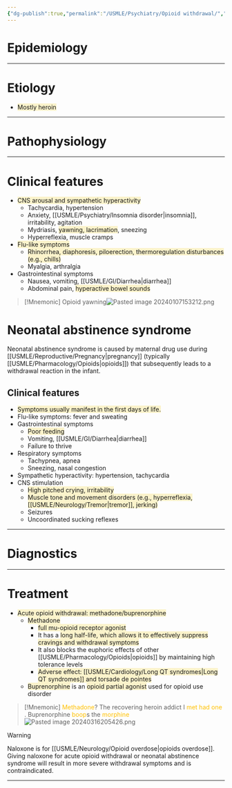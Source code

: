 ```yaml
---
{"dg-publish":true,"permalink":"/USMLE/Psychiatry/Opioid withdrawal/","tags":["t2"]}
---
```


# Epidemiology


---
# Etiology
- <span style="background:rgba(240, 200, 0, 0.2)">Mostly heroin</span>

---
# Pathophysiology


---
# Clinical features
- <span style="background:rgba(240, 200, 0, 0.2)">CNS arousal and sympathetic hyperactivity</span>
	- Tachycardia, hypertension
	- Anxiety, [[USMLE/Psychiatry/Insomnia disorder\|insomnia]], irritability, agitation
	- Mydriasis, <span style="background:rgba(240, 200, 0, 0.2)">yawning, lacrimation</span>, sneezing
	- Hyperreflexia, muscle cramps
- <span style="background:rgba(240, 200, 0, 0.2)">Flu-like symptoms</span>
	- <span style="background:rgba(240, 200, 0, 0.2)">Rhinorrhea, diaphoresis, piloerection, thermoregulation disturbances (e.g., chills)</span>
	- Myalgia, arthralgia
- Gastrointestinal symptoms
	- Nausea, vomiting, [[USMLE/GI/Diarrhea\|diarrhea]]
	- Abdominal pain, <span style="background:rgba(240, 200, 0, 0.2)">hyperactive bowel sounds</span>

>[!Mnemonic] 
>Opioid yawning![Pasted image 20240107153212.png](/img/user/appendix/Pasted%20image%2020240107153212.png)
# Neonatal abstinence syndrome
Neonatal abstinence syndrome is caused by maternal drug use during [[USMLE/Reproductive/Pregnancy\|pregnancy]] (typically [[USMLE/Pharmacology/Opioids\|opioids]]) that subsequently leads to a withdrawal reaction in the infant.
## Clinical features 
- <span style="background:rgba(240, 200, 0, 0.2)">Symptoms usually manifest in the first days of life.</span>
- Flu-like symptoms: fever and sweating
- Gastrointestinal symptoms
	- <span style="background:rgba(240, 200, 0, 0.2)">Poor feeding</span>
	- Vomiting, [[USMLE/GI/Diarrhea\|diarrhea]]
	- Failure to thrive
- Respiratory symptoms
	- Tachypnea, apnea
	- Sneezing, nasal congestion
- Sympathetic hyperactivity: hypertension, tachycardia
- CNS stimulation
	- <span style="background:rgba(240, 200, 0, 0.2)">High pitched crying, irritability</span>
	- <span style="background:rgba(240, 200, 0, 0.2)">Muscle tone and movement disorders (e.g., hyperreflexia, [[USMLE/Neurology/Tremor\|tremor]], jerking)</span>
	- Seizures
	- Uncoordinated sucking reflexes


---
# Diagnostics


---
# Treatment
- <span style="background:rgba(240, 200, 0, 0.2)">Acute opioid withdrawal: methadone/buprenorphine</span>
	- <span style="background:rgba(240, 200, 0, 0.2)">Methadone</span> 
		- <span style="background:rgba(240, 200, 0, 0.2)">full mu-opioid receptor agonist</span>
		- It has a <span style="background:rgba(240, 200, 0, 0.2)">long half-life, which allows it to effectively suppress cravings and withdrawal symptoms</span>
		- It also blocks the euphoric effects of other [[USMLE/Pharmacology/Opioids\|opioids]] by maintaining high tolerance levels
		- <span style="background:rgba(240, 200, 0, 0.2)">Adverse effect: [[USMLE/Cardiology/Long QT syndromes\|Long QT syndromes]] and torsade de pointes</span>
	- <span style="background:rgba(240, 200, 0, 0.2)">Buprenorphine</span> is an <span style="background:rgba(240, 200, 0, 0.2)">opioid partial agonist</span> used for opioid use disorder

>[!Mnemonic] 
> <font color="#ffc000">Methadone</font>? The recovering heroin addict I <font color="#ffc000">met had one</font> .
> Buprenorphine <font color="#ffc000">boop</font>s the <font color="#ffc000">morphine</font>![Pasted image 20240316205426.png](/img/user/appendix/Pasted%20image%2020240316205426.png)

>[!warning] 
>Naloxone is for [[USMLE/Neurology/Opioid overdose\|opioids overdose]]. Giving naloxone for acute opioid withdrawal or neonatal abstinence syndrome will result in more severe withdrawal symptoms and is contraindicated.

---
